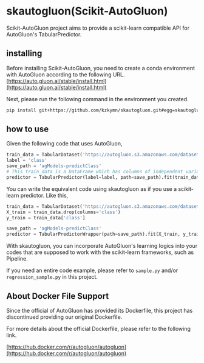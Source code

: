 # skautogluon(Scikit-AutoGluon)

Scikit-AutoGluon project aims to provide a scikit-learn compatible API for AutoGluon's TabularPredictor.

## installing

Before installing Scikit-AutoGluon, you need to create a conda environment with AutoGluon according to the following URL.  
[https://auto.gluon.ai/stable/install.html](https://auto.gluon.ai/stable/install.html)

Next, please run the following command in the environment you created.

```bash
pip install git+https://github.com/kzkymn/skautogluon.git#egg=skautogluon
```

## how to use

Given the following code that uses AutoGluon,

```python
train_data = TabularDataset('https://autogluon.s3.amazonaws.com/datasets/Inc/train.csv')
label = 'class'
save_path = 'agModels-predictClass'
# This train_data is a DataFrame which has columns of independent variables and a column named 'class' which means the objective variable.
predictor = TabularPredictor(label=label, path=save_path).fit(train_data)
```

You can write the equivalent code using skautogluon as if you use a scikit-learn predictor. Like this,

```python
train_data = TabularDataset('https://autogluon.s3.amazonaws.com/datasets/Inc/train.csv')
X_train = train_data.drop(columns='class')
y_train = train_data['class']

save_path = 'agModels-predictClass'
predictor = TabularPredictorWrapper(path=save_path).fit(X_train, y_train)
```

With skautogluon, you can incorporate AutoGluon's learning logics into your codes that are supposed to work with the scikit-learn frameworks, such as Pipeline.

If you need an entire code example, please refer to `sample.py` and/or `regression_sample.py` in this project.

## About Docker File Support

Since the official of AutoGluon has provided its Dockerfile, this project has discontinued providing our original Dockerfile.

For more details about the official Dockerfile, please refer to the following link.

[https://hub.docker.com/r/autogluon/autogluon](https://hub.docker.com/r/autogluon/autogluon)